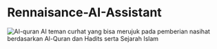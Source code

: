 # Rennaisance-AI-Assistant
![AI-quran](https://github.com/ronnyfahrudin/Rennaisance-AI-Assistant/assets/59369289/e8c6c58c-3ed4-48dc-8a67-e8ee83030f4f)
AI teman curhat yang bisa merujuk pada pemberian nasihat berdasarkan Al-Quran dan Hadits serta Sejarah Islam
